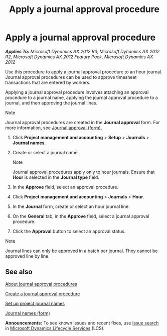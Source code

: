﻿---
title: Apply a journal approval procedure
TOCTitle: Apply a journal approval procedure
ms:assetid: 0ed8c6d3-b90a-4e40-a84f-e2b057b6fba7
ms:mtpsurl: https://technet.microsoft.com/en-us/library/Aa496413(v=AX.60)
ms:contentKeyID: 36811394
ms.date: 04/18/2014
mtps_version: v=AX.60
f1_keywords:
- journal
- journal approval
- journal line
- approval procedure
---

# Apply a journal approval procedure 


_**Applies To:** Microsoft Dynamics AX 2012 R3, Microsoft Dynamics AX 2012 R2, Microsoft Dynamics AX 2012 Feature Pack, Microsoft Dynamics AX 2012_

Use this procedure to apply a journal approval procedure to an hour journal. Journal approval procedures can be used to approve timesheet transactions that are entered by workers.

Applying a journal approval procedure involves attaching an approval procedure to a journal name, applying the journal approval procedure to a journal, and then approving the journal lines.


> [!NOTE]
> <P>Journal approval procedures are created in the <STRONG>Journal approval</STRONG> form. For more information, see <A href="https://technet.microsoft.com/en-us/library/aa499141(v=ax.60)">Journal approval (form)</A>.</P>



1.  Click **Project management and accounting** \> **Setup** \> **Journals** \> **Journal names**.

2.  Create or select a journal name.
    

    > [!NOTE]
    > <P>Journal approval procedures apply only to hour journals. Ensure that <STRONG>Hour</STRONG> is selected in the <STRONG>Journal type</STRONG> field.</P>



3.  In the **Approve** field, select an approval procedure.

4.  Click **Project management and accounting** \> **Journals** \> **Hour**.

5.  In the **Journal** form, create or select an hour journal line.

6.  On the **General** tab, in the **Approve** field, select a journal approval procedure.

7.  Click the **Approval** button to select an approval status.


> [!NOTE]
> <P>Journal lines can only be approved in a batch per journal. They cannot be approved line by line.</P>



## See also

[About journal approval procedures](about-journal-approval-procedures.md)

[Create a journal approval procedure](create-a-journal-approval-procedure.md)

[Set up project journal names](set-up-project-journal-options.md)

[Journal names (form)](https://technet.microsoft.com/en-us/library/aa617509\(v=ax.60\))

  
**Announcements:** To see known issues and recent fixes, use [Issue search](http://go.microsoft.com/fwlink/?linkid=389258) in [Microsoft Dynamics Lifecycle Services](http://go.microsoft.com/fwlink/?linkid=306505) (LCS).

